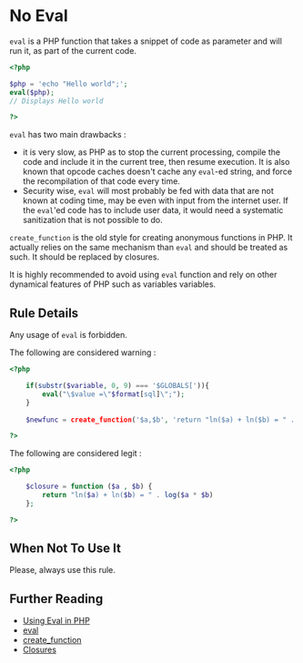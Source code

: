 <!-- Security -->
# No Eval

`eval` is a PHP function that takes a snippet of code as parameter and will run it, as part of the current code. 

```php
<?php

$php = 'echo "Hello world";';
eval($php);
// Displays Hello world

?>
```

`eval` has two main drawbacks : 

* it is very slow, as PHP as to stop the current processing, compile the code and include it in the current tree, then resume execution. It is also known that opcode caches doesn't cache any `eval`-ed string, and force the recompilation of that code every time. 
* Security wise, `eval` will most probably be fed with data that are not known at coding time, may be even with input from the internet user. If the `eval`'ed code has to include user data, it would need a systematic sanitization that is not possible to do. 

`create_function` is the old style for creating anonymous functions in PHP. It actually relies on the same mechanism than `eval` and should be treated as such. It should be replaced by closures.

It is highly recommended to avoid using `eval` function and rely on other dynamical features of PHP such as variables variables. 


## Rule Details

Any usage of `eval`  is forbidden. 

The following are considered warning : 
```php
<?php

	if(substr($variable, 0, 9) === '$GLOBALS[')){
		eval("\$value =\"$format[sql]\";");
	}
	
	$newfunc = create_function('$a,$b', 'return "ln($a) + ln($b) = " . log($a * $b);');

?>
```

The following are considered legit : 

```php
<?php

	$closure = function ($a , $b) { 
		return "ln($a) + ln($b) = " . log($a * $b)
	};

?>
```

## When Not To Use It
Please, always use this rule.

## Further Reading
* [Using Eval in PHP](http://blog.joshuaeichorn.com/archives/2005/08/01/using-eval-in-php/)
* [eval](http://php.net/eval)
* [create_function](http://php.net/create_function)
* [Closures](http://php.net/class.closure)
